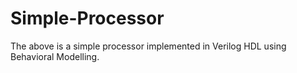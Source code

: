 # Simple-Processor

The above is a simple processor implemented in Verilog HDL using Behavioral Modelling. 
